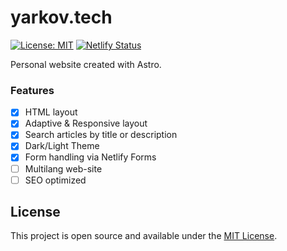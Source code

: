# yarkov.tech

[![License: MIT](https://img.shields.io/badge/License-MIT-yellow.svg)](https://opensource.org/licenses/MIT)
[![Netlify Status](https://api.netlify.com/api/v1/badges/ccd0460a-9725-4e35-8263-1608c4186d9c/deploy-status)](https://app.netlify.com/sites/jade-froyo-876dfe/deploys)

Personal website created with Astro.

### Features

- [x] HTML layout
- [x] Adaptive & Responsive layout
- [x] Search articles by title or description
- [x] Dark/Light Theme
- [x] Form handling via Netlify Forms
- [ ] Multilang web-site
- [ ] SEO optimized

## License

This project is open source and available under the [MIT License](LICENSE).
